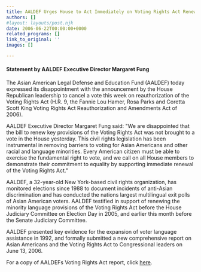 ```yaml
---
title: AALDEF Urges House to Act Immediately on Voting Rights Act Renewal
authors: []
#layout: layouts/post.njk
date: 2006-06-22T00:00:00+0000
related_programs: []
link_to_original: ''
images: []

---
```

#### Statement by AALDEF Executive Director Margaret Fung

 

The Asian American Legal Defense and Education Fund (AALDEF) today expressed its disappointment with the announcement by the House Republican leadership to cancel a vote this week on reauthorization of the Voting Rights Act (H.R. 9, the Fannie Lou Hamer, Rosa Parks and Coretta Scott King Voting Rights Act Reauthorization and Amendments Act of 2006).

AALDEF Executive Director Margaret Fung said: "We are disappointed that the bill to renew key provisions of the Voting Rights Act was not brought to a vote in the House yesterday. This civil rights legislation has been instrumental in removing barriers to voting for Asian Americans and other racial and language minorities. Every American citizen must be able to exercise the fundamental right to vote, and we call on all House members to demonstrate their commitment to equality by supporting immediate renewal of the Voting Rights Act."

AALDEF, a 32-year-old New York-based civil rights organization, has monitored elections since 1988 to document incidents of anti-Asian discrimination and has conducted the nations largest multilingual exit polls of Asian American voters. AALDEF testified in support of renewing the minority language provisions of the Voting Rights Act before the House Judiciary Committee on Election Day in 2005, and earlier this month before the Senate Judiciary Committee.

AALDEF presented key evidence for the expansion of voter language assistance in 1992, and formally submitted a new comprehensive report on Asian Americans and the Voting Rights Act to Congressional leaders on June 13, 2006.

For a copy of AALDEFs Voting Rights Act report, click [here](https://aaldef.netlify.com/uploads/pdf/AALDEF-VRAReauthorization-2006.pdf).